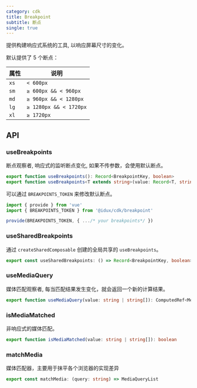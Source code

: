 ```yaml
---
category: cdk
title: Breakpoint
subtitle: 断点
single: true
---
```


提供构建响应式系统的工具, 以响应屏幕尺寸的变化。

默认提供了 5 个断点：

| 属性 | 说明 |
| --- | --- |
| `xs` | `< 600px` |
| `sm` | `≥ 600px && < 960px` |
| `md` | `≥ 960px && < 1280px` |
| `lg` | `≥ 1280px && < 1720px` |
| `xl` | `≥ 1720px` |

## API

### useBreakpoints

断点观察者, 响应式的监听断点变化, 如果不传参数，会使用默认断点。

```ts
export function useBreakpoints(): Record<BreakpointKey, boolean>
export function useBreakpoints<T extends string>(value: Record<T, string>): Record<T, boolean>
```

可以通过 `BREAKPOINTS_TOKEN` 来修改默认断点。

```ts
import { provide } from 'vue'
import { BREAKPOINTS_TOKEN } from '@idux/cdk/breakpoint'

provide(BREAKPOINTS_TOKEN, { .../* your breakpoints*/ })
```

### useSharedBreakpoints

通过 `createSharedComposable` 创建的全局共享的 `useBreakpoints`。

```ts
export const useSharedBreakpoints: () => Record<BreakpointKey, boolean>
```

### useMediaQuery

媒体匹配观察者, 每当匹配结果发生变化，就会返回一个新的计算结果。

```ts
export function useMediaQuery(value: string | string[]): ComputedRef<MediaQueryState>
```

### isMediaMatched

非响应式的媒体匹配。

```ts
export function isMediaMatched(value: string | string[]): boolean
```

### matchMedia

媒体匹配器，主要用于抹平各个浏览器的实现差异

```ts
export const matchMedia: (query: string) => MediaQueryList
```

